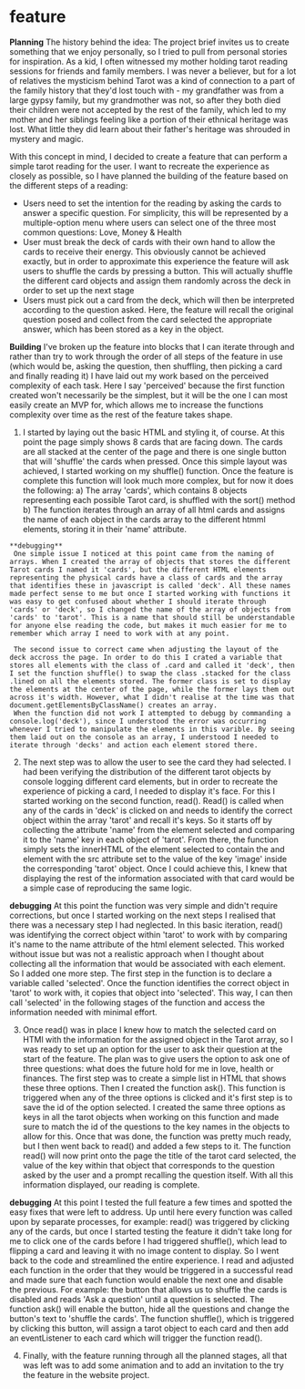 # feature

**Planning**
  The history behind the idea:
    The project brief invites us to create something that we enjoy personally, so I tried to pull from personal stories for inspiration. As a kid, I often witnessed my mother holding tarot reading sessions for friends and family members. I was never a believer, but for a lot of relatives the mysticism behind Tarot was a kind of connection to a part of the family history that they'd lost touch with - my grandfather was from a large gypsy family, but my grandmother was not, so after they both died their children were not accepted by the rest of the family, which led to my mother and her siblings feeling like a portion of their ethnical heritage was lost. What little they did learn about their father's heritage was shrouded in mystery and magic.
    
 With this concept in mind, I decided to create a feature that can perform a simple tarot reading for the user. I want to recreate the experience as closely as possible, so I have planned the building of the feature based on the different steps of a reading:
 
  - Users need to set the intention for the reading by asking the cards to answer a specific question. For simplicity, this will be represented by a multiple-option menu where users can select one of the three most common questions: Love, Money & Health
  - User must break the deck of cards with their own hand to allow the cards to receive their energy. This obviously cannot be achieved exactly, but in order to approximate this experience the feature will ask users to shuffle the cards by pressing a button. This will actually shuffle the different card objects and assign them randomly across the deck in order to set up the next stage
  - Users must pick out a card from the deck, which will then be interpreted according to the question asked. Here, the feature will recall the original question posed and collect from the card selected the appropriate answer, which has been stored as a key in the object.

**Building**
  I've broken up the feature into blocks that I can iterate through and rather than try to work through the order of all steps of the feature in use (which would be, asking the question, then shuffling, then picking a card and finally reading it) I have laid out my work based on the perceived complexity of each task. Here I say 'perceived' because the first function created won't necessarily be the simplest, but it will be the one I can most easily create an MVP for, which allows me to increase the functions complexity over time as the rest of the feature takes shape.
  
  1. I started by laying out the basic HTML and styling it, of course. At this point the page simply shows 8 cards that are facing down. The cards are all stacked at the center of the page and there is one single button that will 'shuffle' the cards when pressed. Once this simple layout was achieved, I started working on my shuffle() function. Once the feature is complete this function will look much more complex, but for now it does the following:
    a) The array 'cards', which contains 8 objects representing each possible Tarot card, is shuffled with the sort() method
    b) The function iterates through an array of all html cards and assigns the name of each object in the cards array to the different htmml elements, storing it in their 'name' attribute.
    
    **debugging**
     One simple issue I noticed at this point came from the naming of arrays. When I created the array of objects that stores the different Tarot cards I named it 'cards', but the different HTML elements representing the physical cards have a class of cards and the array that identifies these in javascript is called 'deck'. All these names made perfect sense to me but once I started working with functions it was easy to get confused about whether I should iterate through 'cards' or 'deck', so I changed the name of the array of objects from 'cards' to 'tarot'. This is a name that should still be understandable for anyone else reading the code, but makes it much easier for me to remember which array I need to work with at any point.
     
     The second issue to correct came when adjusting the layout of the deck accross the page. In order to do this I crated a variable that stores all elements with the class of .card and called it 'deck', then I set the function shuffle() to swap the class .stacked for the class .lined on all the elements stored. The former class is set to display the elements at the center of the page, while the former lays them out across it's width. However, what I didn't realise at the time was that document.getElementsByClassName() creates an array.
     When the function did not work I attempted to debugg by commanding a console.log('deck'), since I understood the error was occurring whenever I tried to manipulate the elements in this varible. By seeing them laid out on the console as an array, I understood I needed to iterate through 'decks' and action each element stored there.
     
  2. The next step was to allow the user to see the card they had selected. I had been verifying the distribution of the different tarot objects by console logging different card elements, but in order to recreate the experience of picking a card, I needed to display it's face. For this I started working on the second function, read().
  Read() is called when any of the cards in 'deck' is clicked on and needs to identify the correct object within the array 'tarot' and recall it's keys. So it starts off by collecting the attribute 'name' from the element selected and comparing it to the 'name' key in each object of 'tarot'. From there, the function simply sets the innerHTML of the element selected to contain the and <img> element with the src attribute set to the value of the key 'image' inside the corresponding 'tarot' object. Once I could achieve this, I knew that displaying the rest of the information associated with that card would be a simple case of reproducing the same logic.
  
  **debugging**
  At this point the function was very simple and didn't require corrections, but once I started working on the next steps I realised that there was a necessary step I had neglected. In this basic iteration, read() was identifying the correct object within 'tarot' to work with by comparing it's name to the name attribute of the html element selected. This worked without issue but was not a realistic approach when I thought about collecting all the information that would be associated with each element. So I added one more step.
  The first step in the function is to declare a variable called 'selected'. Once the function identifies the correct object in 'tarot' to work with, it copies that object into 'selected'. This way, I can then call 'selected' in the following stages of the function and access the information needed with minimal effort.
  
  3. Once read() was in place I knew how to match the selected card on HTMl with the information for the assigned object in the Tarot array, so I was ready to set up an option for the user to ask their question at the start of the feature. The plan was to give users the option to ask one of three questions: what does the future hold for me in love, health or finances. The first step was to create a simple list in HTML that shows these three options. Then I created the function ask().
  This function is triggered when any of the three options is clicked and it's first step is to save the id of the option selected. I created the same three options as keys in all the tarot objects when working on this function and made sure to match the id of the questions to the key names in the objects to allow for this. Once that was done, the function was pretty much ready, but I then went back to read() and added a few steps to it. 
  The function read() will now print onto the page the title of the tarot card selected, the value of the key within that object that corresponds to the question asked by the user and a prompt recalling the question itself. With all this information displayed, our reading is complete.
  
  **debugging**
  At this point I tested the full feature a few times and spotted the easy fixes that were left to address. Up until here every function was called upon by separate processes, for example: read() was triggered by clicking any of the cards, but once I started testing the feature it didn't take long for me to click one of the cards before I had triggered shuffle(), which lead to flipping a card and leaving it with no image content to display.
  So I went back to the code and streamlined the entire experience. I read and adjusted each function in the order that they would be triggered in a successful read and made sure that each function would enable the next one and disable the previous. For example: the button that allows us to shuffle the cards is disabled and reads 'Ask a question' until a question is selected. The function ask() will enable the button, hide all the questions and change the button's text to 'shuffle the cards'. The function shuffle(), which is triggered by clicking this button, will assign a tarot object to each card and then add an eventListener to each card which will trigger the function read().
  
  4. Finally, with the feature running through all the planned stages, all that was left was to add some animation and to add an invitation to the try the feature in the website project.
